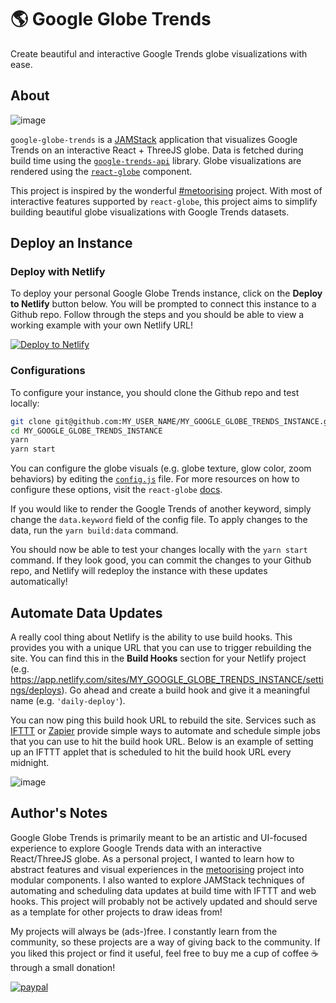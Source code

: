# 🌎 Google Globe Trends

Create beautiful and interactive Google Trends globe visualizations with ease.

## About

![image](./demo.gif)

`google-globe-trends` is a [JAMStack][jamstack] application that visualizes Google Trends on an interactive React + ThreeJS globe. Data is fetched during build time using the [`google-trends-api`][google-trends-api] library. Globe visualizations are rendered using the [`react-globe`][react-globe-github] component.

This project is inspired by the wonderful [#metoorising][metoorising] project. With most of interactive features supported by `react-globe`, this project aims to simplify building beautiful globe visualizations with Google Trends datasets.

## Deploy an Instance

### Deploy with Netlify

To deploy your personal Google Globe Trends instance, click on the **Deploy to Netlify** button below. You will be prompted to connect this instance to a Github repo. Follow through the steps and you should be able to view a working example with your own Netlify URL!

[![Deploy to Netlify](https://www.netlify.com/img/deploy/button.svg)](https://app.netlify.com/start/deploy?repository=https://github.com/leodenale/google-globe-trends)

### Configurations

To configure your instance, you should clone the Github repo and test locally:

```bash
git clone git@github.com:MY_USER_NAME/MY_GOOGLE_GLOBE_TRENDS_INSTANCE.git
cd MY_GOOGLE_GLOBE_TRENDS_INSTANCE
yarn
yarn start
```

You can configure the globe visuals (e.g. globe texture, glow color, zoom behaviors) by editing the [`config.js`][config-file] file. For more resources on how to configure these options, visit the `react-globe` [docs][react-globe-docs].

If you would like to render the Google Trends of another keyword, simply change the `data.keyword` field of the config file. To apply changes to the data, run the `yarn build:data` command.

You should now be able to test your changes locally with the `yarn start` command. If they look good, you can commit the changes to your Github repo, and Netlify will redeploy the instance with these updates automatically!

## Automate Data Updates

A really cool thing about Netlify is the ability to use build hooks. This provides you with a unique URL that you can use to trigger rebuilding the site. You can find this in the **Build Hooks** section for your Netlify project (e.g. https://app.netlify.com/sites/MY_GOOGLE_GLOBE_TRENDS_INSTANCE/settings/deploys). Go ahead and create a build hook and give it a meaningful name (e.g. `'daily-deploy'`).

You can now ping this build hook URL to rebuild the site. Services such as [IFTTT][ifttt] or [Zapier][zapier] provide simple ways to automate and schedule simple jobs that you can use to hit the build hook URL. Below is an example of setting up an IFTTT applet that is scheduled to hit the build hook URL every midnight.

![image](./ifttt_applet.png)

[config-file]: ./src/config.js
[jamstack]: https://jamstack.org/
[google-trends-api]: https://www.npmjs.com/package/google-trends-api
[react-globe-github]: https://github.com/chrisrzhou/react-globe
[react-globe-docs]: https://react-globe.netlify.com/
[metoorising]: https://metoorising.withgoogle.com/
[ifttt]: https://ifttt.com
[zapier]: https://zapier.com

## Author's Notes

Google Globe Trends is primarily meant to be an artistic and UI-focused experience to explore Google Trends data with an interactive React/ThreeJS globe. As a personal project, I wanted to learn how to abstract features and visual experiences in the [metoorising][metoorising] project into modular components. I also wanted to explore JAMStack techniques of automating and scheduling data updates at build time with IFTTT and web hooks. This project will probably not be actively updated and should serve as a template for other projects to draw ideas from!

My projects will always be (ads-)free. I constantly learn from the community, so these projects are a way of giving back to the community. If you liked this project or find it useful, feel free to buy me a cup of coffee ☕️ through a small donation!

[![paypal](https://img.shields.io/badge/Donate-PayPal-green.svg)](https://www.paypal.me/chrisrzhou/5)

